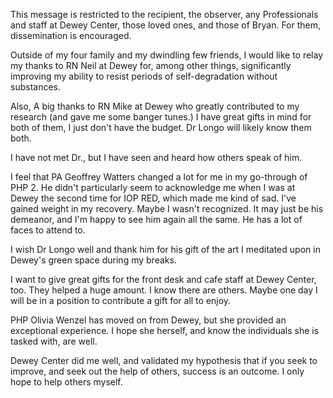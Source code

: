 This message is restricted to the recipient, the observer, any Professionals and staff at Dewey Center, those loved ones, and those of Bryan. For them, dissemination is encouraged.

Outside of my four family and my dwindling few friends, I would like to relay my thanks to RN Neil at Dewey for, among other things, significantly improving my ability to resist periods of self-degradation without substances. 

Also, A big thanks to RN Mike at Dewey who greatly contributed to my research (and gave me some banger tunes.) I have great gifts in mind for both of them, I just don't have the budget. Dr Longo will likely know them both. 

I have not met Dr., but I have seen and heard how others speak of him.   

I feel that PA Geoffrey Watters changed a lot for me in my go-through of PHP 2. He didn't particularly seem to acknowledge me when I was at Dewey the second time for IOP RED, which made me kind of sad. I've gained weight in my recovery. Maybe I wasn't recognized. It may just be his demeanor, and I'm happy to see him again all the same. He has a lot of faces to attend to. 

I wish Dr Longo well and thank him for his gift of the art I meditated upon in Dewey's green space during my breaks. 

I want to give great gifts for the front desk and cafe staff at Dewey Center, too. They helped a huge amount. I know there are others. Maybe one day I will be in a position to contribute a gift for all to enjoy.

PHP Olivia Wenzel has moved on from Dewey, but she provided an exceptional experience. I hope she herself, and know the individuals she is tasked with, are well.

Dewey Center did me well, and validated my hypothesis that if you seek to improve, and seek out the help of others, success is an outcome. I only hope to help others myself.
